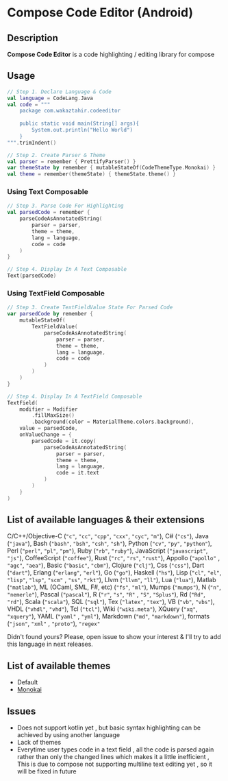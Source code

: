 # Compose Code Editor (Android)

## Description

**Compose Code Editor** is a code highlighting / editing library for compose

## Usage

```kotlin
// Step 1. Declare Language & Code
val language = CodeLang.Java
val code = """             
    package com.wakaztahir.codeeditor
    
    public static void main(String[] args){
        System.out.println("Hello World")
    }
""".trimIndent()

// Step 2. Create Parser & Theme
val parser = remember { PrettifyParser() }
var themeState by remember { mutableStateOf(CodeThemeType.Monokai) }
val theme = remember(themeState) { themeState.theme() }
```

### Using Text Composable

```kotlin
// Step 3. Parse Code For Highlighting
val parsedCode = remember {
    parseCodeAsAnnotatedString(
        parser = parser,
        theme = theme,
        lang = language,
        code = code
    )
}

// Step 4. Display In A Text Composable
Text(parsedCode)
```

### Using TextField Composable

```kotlin
// Step 3. Create TextFieldValue State For Parsed Code 
var parsedCode by remember {
    mutableStateOf(
        TextFieldValue(
            parseCodeAsAnnotatedString(
                parser = parser,
                theme = theme,
                lang = language,
                code = code
            )
        )
    )
}

// Step 4. Display In A TextField Composable
TextField(
    modifier = Modifier
        .fillMaxSize()
        .background(color = MaterialTheme.colors.background),
    value = parsedCode,
    onValueChange = {
        parsedCode = it.copy(
            parseCodeAsAnnotatedString(
                parser = parser,
                theme = theme,
                lang = language,
                code = it.text
            )
        )
    }
)
```

## List of available languages & their extensions

C/C++/Objective-C (```"c"```, ```"cc"```, ```"cpp"```, ```"cxx"```, ```"cyc"```, ```"m"```),
C# (```"cs"```), Java (```"java"```), Bash (```"bash"```, ```"bsh"```, ```"csh"```, ```"sh"```),
Python (```"cv"```, ```"py"```, ```"python"```), Perl (```"perl"```, ```"pl"```, ```"pm"```),
Ruby (```"rb"```, ```"ruby"```), JavaScript (```"javascript"```, ```"js"```),
CoffeeScript (```"coffee"```), Rust (```"rc"```, ```"rs"```, ```"rust"```), Appollo (```"apollo"```
, ```"agc"```, ```"aea"```), Basic (```"basic"```, ```"cbm"```), Clojure (```"clj"```),
Css (```"css"```), Dart (```"dart"```), Erlang (```"erlang"```, ```"erl"```), Go (```"go"```),
Haskell (```"hs"```), Lisp (```"cl"```, ```"el"```, ```"lisp"```, ```"lsp"```, ```"scm"```
, ```"ss"```, ```"rkt"```), Llvm (```"llvm"```, ```"ll"```), Lua (```"lua"```),
Matlab (```"matlab"```), ML (OCaml, SML, F#, etc) (```"fs"```, ```"ml"```), Mumps (```"mumps"```),
N (```"n"```, ```"nemerle"```), Pascal (```"pascal"```), R (```"r"```, ```"s"```, ```"R"```
, ```"S"```, ```"Splus"```), Rd (```"Rd"```, ```"rd"```), Scala (```"scala"```), SQL (```"sql"```),
Tex (```"latex"```, ```"tex"```), VB (```"vb"```, ```"vbs"```), VHDL (```"vhdl"```, ```"vhd"```),
Tcl (```"tcl"```), Wiki (```"wiki.meta"```), XQuery (```"xq"```, ```"xquery"```), YAML (```"yaml"```
, ```"yml"```), Markdown (```"md"```, ```"markdown"```), formats (```"json"```, ```"xml"```
, ```"proto"```), ```"regex"```

Didn't found yours? Please, open issue to show your interest & I'll try to add this language in next
releases.

## List of available themes

* Default
* [Monokai](http://www.eclipsecolorthemes.org/?view=theme&id=386)

## Issues

* Does not support kotlin yet , but basic syntax highlighting can be achieved by using another
  language
* Lack of themes
* Everytime user types code in a text field , all the code is parsed again rather than only the
  changed lines which makes it a little inefficient , This is due to compose not supporting
  multiline text editing yet , so it will be fixed in future